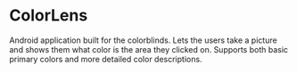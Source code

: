 # ColorLens
Android application built for the colorblinds. Lets the users take a picture and shows them what color is the area they clicked on. Supports both basic primary colors and more detailed color descriptions. 
